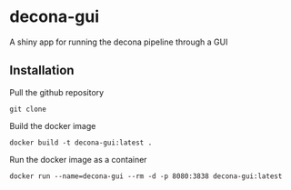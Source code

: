 # decona-gui
A shiny app for running the decona pipeline through a GUI

## Installation
Pull the github repository
```
git clone 
```
Build the docker image
```
docker build -t decona-gui:latest .
```
Run the docker image as a container
```
docker run --name=decona-gui --rm -d -p 8080:3838 decona-gui:latest
```
